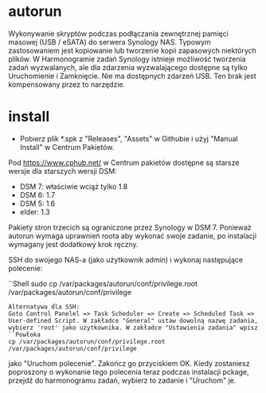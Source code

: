 # autorun
Wykonywanie skryptów podczas podłączania zewnętrznej pamięci masowej (USB / eSATA) do serwera Synology NAS. Typowym zastosowaniem jest kopiowanie lub tworzenie kopii zapasowych niektórych plików. 
W Harmonogramie zadań Synology istnieje możliwość tworzenia zadań wyzwalanych, ale dla zdarzenia wyzwalającego dostępne są tylko Uruchomienie i Zamknięcie. Nie ma dostępnych zdarzeń USB. Ten brak jest kompensowany przez to narzędzie.  

# install
* Pobierz plik *.spk z "Releases", "Assets" w Githubie i użyj "Manual Install" w Centrum Pakietów.

Pod https://www.cphub.net/ w Centrum pakietów dostępne są starsze wersje dla starszych wersji DSM:
* DSM 7: właściwie wciąż tylko 1.8
* DSM 6: 1.7
* DSM 5: 1.6
* elder: 1.3

Pakiety stron trzecich są ograniczone przez Synology w DSM 7. Ponieważ autorun wymaga uprawnień roota 
aby wykonać swoje zadanie, po instalacji wymagany jest dodatkowy krok ręczny.

SSH do swojego NAS-a (jako użytkownik admin) i wykonaj następujące polecenie:

``Shell
sudo cp /var/packages/autorun/conf/privilege.root /var/packages/autorun/conf/privilege
```
Alternatywa dla SSH: 
Goto Control Panelel => Task Scheduler => Create => Scheduled Task => User-defined Script. W zakładce "General" ustaw dowolną nazwę zadania, wybierz 'root' jako użytkownika. W zakładce "Ustawienia zadania" wpisz  
``Powłoka
cp /var/packages/autorun/conf/privilege.root /var/packages/autorun/conf/privilege
```
jako "Uruchom polecenie". Zakończ go przyciskiem OK. Kiedy zostaniesz poproszony o wykonanie tego polecenia teraz podczas instalacji pckage, przejdź do harmonogramu zadań, wybierz to zadanie i "Uruchom" je. 

